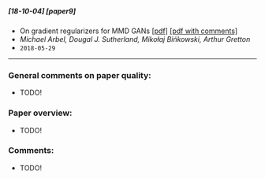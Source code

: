 ##### [18-10-04] [paper9]
- On gradient regularizers for MMD GANs [[pdf]](https://arxiv.org/abs/1805.11565) [[pdf with comments]]()
- *Michael Arbel, Dougal J. Sutherland, Mikołaj Bińkowski, Arthur Gretton*
- `2018-05-29`

****

### General comments on paper quality:
- TODO!

### Paper overview:
- TODO!

### Comments:
- TODO!
